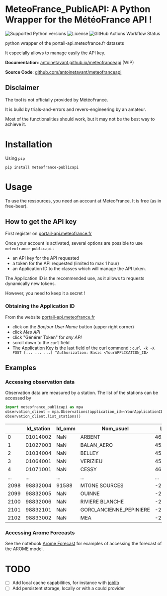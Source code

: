 # MeteoFrance_PublicAPI: A Python Wrapper for the MétéoFrance API !

![Supported Python versions](https://img.shields.io/pypi/pyversions/meteofrance-publicapi.svg?color=%2334D058) ![License](https://img.shields.io/pypi/l/meteofrance-publicapi
) ![GitHub Actions Workflow Status](https://img.shields.io/github/actions/workflow/status/antoinetavant/meteofranceapi/python-test.yml)


python wrapper of the portail-api.meteofrance.fr datasets

It especially allows to manage easily the API key.

**Documentation**:  [antoinetavant.github.io/meteofranceapi](https://antoinetavant.github.io/meteofranceapi/) (WIP)

**Source Code**: [github.com/antoinetavant/meteofranceapi](https://github.com/antoinetavant/meteofranceapi)

## Disclaimer

The tool is not officially provided by MétéoFrance.

It is build by trials-and-errors and revers-engineering by an amateur.

Most of the functionalities should work, but it may not be the best way to achieve it.

# Installation

Using `pip`
```
pip install meteofrance-publicapi
```

# Usage
To use the ressources, you need an account at MeteoFrance. It is free (as in free-beer).

## How to get the API key
First register on [portail-api.meteofrance.fr](https://portail-api.meteofrance.fr/)

Once your account is activated, several options are possible to use `meteofrance-publicapi` :
- an API key for the API requested
- a token for the API requested (limited to max 1 hour)
- an Application ID to the classes which will manage the API token.

The Application ID is the recommended use, as it allows to requests dynamically new tokens.

However, you need to keep it a secret !

### Obtaining the Application ID

From the website  [portail-api.meteofrance.fr](https://portail-api.meteofrance.fr/)
- click on the _Bonjour User Name_ button (upper right corner)
- click _Mes API_
- click "Générer Token" for _any API_
- scroll down to the `curl` field
- The Application Key is the last field of the curl commend :
    `curl -k -X POST [... ... ...] "Authorization: Basic <YourAPPLICATION_ID>`


## Examples

### Accessing observation data

Observation data are measured by a station. The list of the stations can be accessed by

```python
import meteofrance_publicapi as mpa
observation_client = mpa.Observations(application_id=<YourApplicationID>)
observation_client.list_stations()
```
|   | Id_station | Id_omm   | Nom_usuel | Latitude                | Longitude  | Altitude   | Date_ouverture | Pack       |
|-----| -------|----------|-----------|-------------------------|------------|------------|----------------|------------|
| 0          | 01014002 | NaN       | ARBENT                  | 46.278167  | 5.669000   | 534            | 2003-10-01 | RADOME |
| 1          | 01027003 | NaN       | BALAN_AERO              | 45.833000  | 5.106667   | 196            | 2014-05-26 | ETENDU |
| 2          | 01034004 | NaN       | BELLEY                  | 45.769333  | 5.688000   | 330            | 2001-09-13 | RADOME |
| 3          | 01064001 | NaN       | VERIZIEU                | 45.777167  | 5.487167   | 281            | 2015-01-01 | ETENDU |
| 4          | 01071001 | NaN       | CESSY                   | 46.310333  | 6.080333   | 507            | 2002-05-01 | RADOME |
| ...        | ...      | ...       | ...                     | ...        | ...        | ...            | ...        | ...    |
| 2098       | 98832004 | 91588     | MTGNE SOURCES           | -22.143833 | 166.593167 | 773            | 1989-08-01 | ETENDU |
| 2099       | 98832005 | NaN       | OUINNE                  | -21.984000 | 166.680500 | 54             | 1974-01-01 | ETENDU |
| 2100       | 98832006 | NaN       | RIVIERE BLANCHE         | -22.132667 | 166.726333 | 171            | 2000-11-01 | ETENDU |
| 2101       | 98832101 | NaN       | GORO_ANCIENNE_PEPINIERE | -22.269167 | 166.967500 | 298            | 1995-01-01 | ETENDU |
| 2102       | 98833002 | NaN       | MEA                     | -21.455500 | 165.767333 | 571            | 1988-01-01 | ETENDU |

### Accessing Arome Forecasts

See the notebook [Arome Forecast](./doc/examples/arome.ipynb) for examples of accessing the forecast of the AROME model.

# TODO

- [ ] Add local cache capabilities, for instance with [joblib](https://joblib.readthedocs.io/en/stable/memory.html)
- [ ] Add persistent storage, locally or with a could provider
